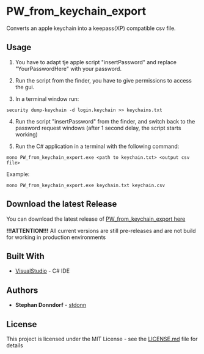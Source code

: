 # PW_from_keychain_export

Converts an apple keychain into a keepass(XP) compatible csv file.

## Usage

1) You have to adapt tje apple script "insertPassword" and replace "YourPasswordHere" with your password.

2) Run the script from the finder, you have to give permissions to access the gui.

3) In a terminal window run:

```
security dump-keychain -d login.keychain >> keychains.txt
```

4) Run the script "insertPassword" from the finder, and switch back to the password request windows (after 1 second delay, the script starts working)

5) Run the C# application in a terminal with the following command:

```
mono PW_from_keychain_export.exe <path to keychain.txt> <output csv file>
```

Example:

```
mono PW_from_keychain_export.exe keychain.txt keychain.csv
```

## Download the latest Release

You can download the latest release of [PW_from_keychain_export here](https://github.com/stdonn/PW_from_keychain_export/releases/latest)

**!!!ATTENTION!!!** All current versions are still pre-releases and are not build for working in production environments

## Built With

* [VisualStudio](http://www.visualstudio.com/) - C# IDE

## Authors

* **Stephan Donndorf** - [stdonn](https://github.com/stdonn)

## License

This project is licensed under the MIT License - see the [LICENSE.md](LICENSE.md) file for details
